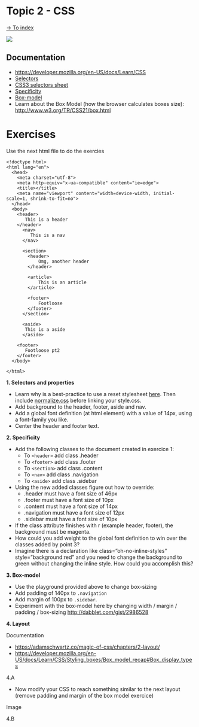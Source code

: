 # Topic 2 - CSS

[-> To index](../README.md#title)


![](https://thumbs.gfycat.com/FirstWarpedInganue-size_restricted.gif)

## Documentation

- https://developer.mozilla.org/en-US/docs/Learn/CSS
- [Selectors](https://developer.mozilla.org/en-US/docs/Learn/CSS/Introduction_to_CSS/Selectors)
- [CSS3 selectors sheet](https://www.w3.org/TR/selectors-3/)
- [Specificity](https://developer.mozilla.org/en-US/docs/Learn/CSS/Introduction_to_CSS/Cascade_and_inheritance#Specificity)
- [Box-model](https://developer.mozilla.org/en-US/docs/Learn/CSS/Styling_boxes/Box_model_recap)
- Learn about the Box Model (how the browser calculates boxes size): http://www.w3.org/TR/CSS21/box.html

# Exercises
 Use the next html file to do the exercies
  ```
  <!doctype html>
  <html lang="en">
    <head>
      <meta charset="utf-8">
      <meta http-equiv="x-ua-compatible" content="ie=edge">
      <title></title>
      <meta name="viewport" content="width=device-width, initial-scale=1, shrink-to-fit=no">
    </head>
    <body>
      <header>
         This is a header
      </header>
        <nav>
           This is a nav
        </nav>

        <section>
          <header>
              Omg, another header
          </header>

          <article>
              This is an article
          </article>

          <footer>
              Footloose
          </footer>
        </section>

        <aside>
         This is a aside
        </aside>

      <footer>
         Footloose pt2
      </footer>
    </body>

  </html>
```


**1. Selectors and properties**
  - Learn why is a best-practice to use a reset stylesheet [here](https://meyerweb.com/eric/tools/css/reset/). Then include [normalize.css](http://necolas.github.io/normalize.css/) before linking your style.css.
  - Add background to the header, footer, aside and nav.
  - Add a global font definition (at html element) with a value of 14px, using a font-family you like.
  - Center the header and footer text.

**2. Specificity**

- Add the following classes to the document created in exercice 1:
    - To ```<header>``` add class .header
    - To ```<footer>``` add class .footer
    - To ```<section>``` add class .content
    - To ```<nav>``` add class .navigation
    - To ```<aside>``` add class .sidebar
 - Using the new added classes figure out how to override:
   - .header must have a font size of 46px
   - .footer must have a font size of 10px
   - .content must have a font size of 14px
   - .navigation must have a font size of 12px
   - .sidebar must have a font size of 10px
- If the class attribute finishes with r (example header, footer), the background must be magenta.
- How could you add weight to the global font definition to win over the classes added by point 3?
- Imagine there is a declaration like class=”oh-no-inline-styles” style=”background:red” and you need to change the background to green without changing the inline style. How could you accomplish this?

**3. Box-model**
- Use the playground provided above to change box-sizing
- Add padding of 140px to `.navigation`
- Add margin of 100px to `.sidebar`.
- Experiment with the box-model here by changing width / margin / padding / box-sizing http://dabblet.com/gist/2986528

**4. Layout**

Documentation
- https://adamschwartz.co/magic-of-css/chapters/2-layout/
- https://developer.mozilla.org/en-US/docs/Learn/CSS/Styling_boxes/Box_model_recap#Box_display_types

4.A
- Now modify your CSS to reach something similar to the next layout (remove padding and margin of the box model exercice)

Image

4.B

